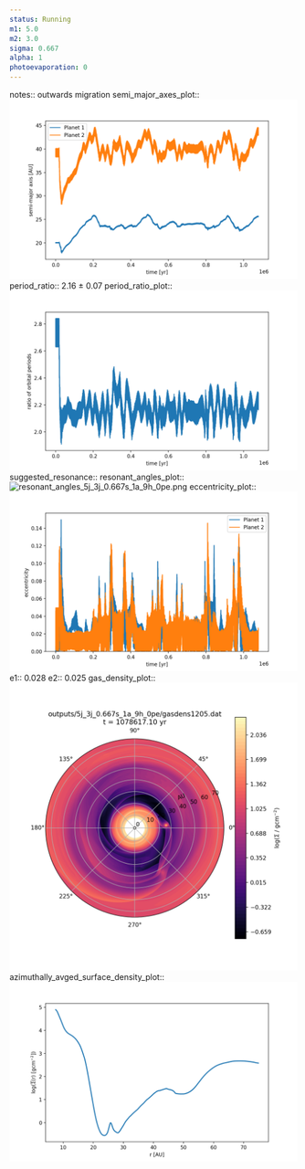 ```yaml
---
status: Running
m1: 5.0
m2: 3.0
sigma: 0.667
alpha: 1
photoevaporation: 0
---
```


notes:: outwards migration
semi_major_axes_plot:: ![semi_major_axes_5j_3j_0.667s_1a_9h_0pe.png](plots/semi_major_axes/semi_major_axes_5j_3j_0.667s_1a_9h_0pe.png)
period_ratio:: 2.16 ± 0.07
period_ratio_plot:: ![period_ratio_5j_3j_0.667s_1a_9h_0pe.png](plots/period_ratio/period_ratio_5j_3j_0.667s_1a_9h_0pe.png)
suggested_resonance:: 
resonant_angles_plot:: ![resonant_angles_5j_3j_0.667s_1a_9h_0pe.png](plots/resonant_angles/resonant_angles_5j_3j_0.667s_1a_9h_0pe.png)
eccentricity_plot:: ![eccentricity_5j_3j_0.667s_1a_9h_0pe.png](plots/eccentricity/eccentricity_5j_3j_0.667s_1a_9h_0pe.png)
e1:: 0.028
e2:: 0.025
gas_density_plot:: ![gas_density_5j_3j_0.667s_1a_9h_0pe.png](plots/gas_density/gas_density_5j_3j_0.667s_1a_9h_0pe.png)
azimuthally_avged_surface_density_plot:: ![azimuthally_avged_surface_density_5j_3j_0.667s_1a_9h_0pe.png](plots/azimuthally_avged_surface_density/azimuthally_avged_surface_density_5j_3j_0.667s_1a_9h_0pe.png)
